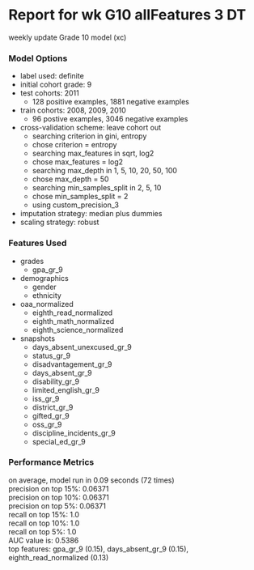 # Report for wk G10 allFeatures 3 DT
weekly update Grade 10 model (xc)

### Model Options
* label used: definite
* initial cohort grade: 9
* test cohorts: 2011
	 * 128 positive examples, 1881 negative examples
* train cohorts: 2008, 2009, 2010
	 * 96 postive examples, 3046 negative examples
* cross-validation scheme: leave cohort out
	 * searching criterion in gini, entropy
	 * chose criterion = entropy
	 * searching max_features in sqrt, log2
	 * chose max_features = log2
	 * searching max_depth in 1, 5, 10, 20, 50, 100
	 * chose max_depth = 50
	 * searching min_samples_split in 2, 5, 10
	 * chose min_samples_split = 2
	 * using custom_precision_3
* imputation strategy: median plus dummies
* scaling strategy: robust

### Features Used
* grades
	 * gpa_gr_9
* demographics
	 * gender
	 * ethnicity
* oaa_normalized
	 * eighth_read_normalized
	 * eighth_math_normalized
	 * eighth_science_normalized
* snapshots
	 * days_absent_unexcused_gr_9
	 * status_gr_9
	 * disadvantagement_gr_9
	 * days_absent_gr_9
	 * disability_gr_9
	 * limited_english_gr_9
	 * iss_gr_9
	 * district_gr_9
	 * gifted_gr_9
	 * oss_gr_9
	 * discipline_incidents_gr_9
	 * special_ed_gr_9

### Performance Metrics
on average, model run in 0.09 seconds (72 times) <br/>precision on top 15%: 0.06371 <br/>precision on top 10%: 0.06371 <br/>precision on top 5%: 0.06371 <br/>recall on top 15%: 1.0 <br/>recall on top 10%: 1.0 <br/>recall on top 5%: 1.0 <br/>AUC value is: 0.5386 <br/>top features: gpa_gr_9 (0.15), days_absent_gr_9 (0.15), eighth_read_normalized (0.13)
